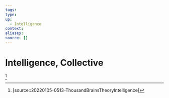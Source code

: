 ```yaml
---
tags:
type:
up:
  - Intelligence
context:
aliases:
source: []
---
```


# Intelligence, Collective

[^1]

[^1]: [source::20220105-0513-ThousandBrainsTheoryIntelligence]
